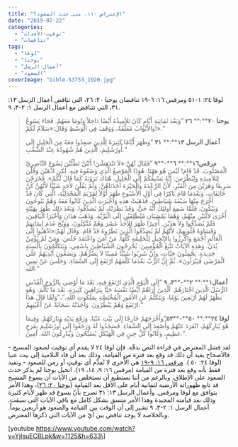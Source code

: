 ```yaml
---
title: "الإعتراض ١١٠، متى حدث الصعود؟"
date: "2019-07-22"
categories: 
  - "توقيت-الأحداث"
  - "تناقضات"
tags: 
  - "لوقا"
  - "يوحنا"
  - "أعمال-الرسل"
  - "الصعود"
coverImage: "bible-53753_1920.jpg"
---
```


لوقا ٢٤: ١\-٥١ ومرقس ١٦: ٦\-١٩ تناقضان يوحنا ٢٠: ٢٦، التي تناقض أعمال الرسل ١٣: ٣١، التي تتناقض مع أعمال الرسل ١: ٢\-٣، ٩.

> **يوحنا** **٢٠****:** **٢٦** ”وَبَعْدَ ثَمَانِيَةِ أَيَّامٍ كَانَ تَلاَمِيذُهُ أَيْضًا دَاخِلاً وَتُومَا مَعَهُمْ. فَجَاءَ يَسُوعُ وَالأَبْوَابُ مُغَلَّقَةٌ، وَوَقَفَ فِي الْوَسْطِ وَقَالَ:«سَلاَمٌ لَكُمْ!».“
> 
> **أعمال** **الرسل** **١٣****:** **٣١** ”وَظَهَرَ أَيَّامًا كَثِيرَةً لِلَّذِينَ صَعِدُوا مَعَهُ مِنَ الْجَلِيلِ إِلَى أُورُشَلِيمَ، الَّذِينَ هُمْ شُهُودُهُ عِنْدَ الشَّعْبِ.“
> 
> **مرقس١٦****:** **٦****\-****٩** ”فَقَالَ لَهُنَّ:«لاَ تَنْدَهِشْنَ! أَنْتُنَّ تَطْلُبْنَ يَسُوعَ النَّاصِرِيَّ الْمَصْلُوبَ. قَدْ قَامَ! لَيْسَ هُوَ ههُنَا. هُوَذَا الْمَوْضِعُ الَّذِي وَضَعُوهُ فِيهِ. لكِنِ اذْهَبْنَ وَقُلْنَ لِتَلاَمِيذِهِ وَلِبُطْرُسَ: إِنَّهُ يَسْبِقُكُمْ إِلَى الْجَلِيلِ. هُنَاكَ تَرَوْنَهُ كَمَا قَالَ لَكُمْ». فَخَرَجْنَ سَرِيعًا وَهَرَبْنَ مِنَ الْقَبْرِ، لأَنَّ الرِّعْدَةَ وَالْحَيْرَةَ أَخَذَتَاهُنَّ. وَلَمْ يَقُلْنَ لأَحَدٍ شَيْئًا لأَنَّهُنَّ كُنَّ خَائِفَاتٍ. وَبَعْدَمَا قَامَ بَاكِرًا فِي أَوَّلِ الأُسْبُوعِ ظَهَرَ أَوَّلاً لِمَرْيَمَ الْمَجْدَلِيَّةِ، الَّتِي كَانَ قَدْ أَخْرَجَ مِنْهَا سَبْعَةَ شَيَاطِينَ. فَذَهَبَتْ هذِهِ وَأَخْبَرَتِ الَّذِينَ كَانُوا مَعَهُ وَهُمْ يَنُوحُونَ وَيَبْكُونَ. فَلَمَّا سَمِعَ أُولئِكَ أَنَّهُ حَيٌّ، وَقَدْ نَظَرَتْهُ، لَمْ يُصَدِّقُوا. وَبَعْدَ ذلِكَ ظَهَرَ بِهَيْئَةٍ أُخْرَى لاثْنَيْنِ مِنْهُمْ، وَهُمَا يَمْشِيَانِ مُنْطَلِقَيْنِ إِلَى الْبَرِّيَّةِ. وَذَهَبَ هذَانِ وَأَخْبَرَا الْبَاقِينَ، فَلَمْ يُصَدِّقُوا وَلاَ هذَيْنِ. أَخِيرًا ظَهَرَ لِلأَحَدَ عَشَرَ وَهُمْ مُتَّكِئُونَ، وَوَبَّخَ عَدَمَ إِيمَانِهِمْ وَقَسَاوَةَ قُلُوبِهِمْ، لأَنَّهُمْ لَمْ يُصَدِّقُوا الَّذِينَ نَظَرُوهُ قَدْ قَامَ. وَقَالَ لَهُمُ:«اذْهَبُوا إِلَى الْعَالَمِ أَجْمَعَ وَاكْرِزُوا بِالإِنْجِيلِ لِلْخَلِيقَةِ كُلِّهَا. مَنْ آمَنَ وَاعْتَمَدَ خَلَصَ، وَمَنْ لَمْ يُؤْمِنْ يُدَنْ. وَهذِهِ الآيَاتُ تَتْبَعُ الْمُؤْمِنِينَ: يُخْرِجُونَ الشَّيَاطِينَ بِاسْمِي، وَيَتَكَلَّمُونَ بِأَلْسِنَةٍ جَدِيدَةٍ. يَحْمِلُونَ حَيَّاتٍ، وَإِنْ شَرِبُوا شَيْئًا مُمِيتًا لاَ يَضُرُّهُمْ، وَيَضَعُونَ أَيْدِيَهُمْ عَلَى الْمَرْضَى فَيَبْرَأُونَ». ثُمَّ إِنَّ الرَّبَّ بَعْدَمَا كَلَّمَهُمُ ارْتَفَعَ إِلَى السَّمَاءِ، وَجَلَسَ عَنْ يَمِينِ اللهِ.“
> 
> **أعمال١****:** **٢****\-****٣،** **٩** ”إِلَى الْيَوْمِ الَّذِي ارْتَفَعَ فِيهِ، بَعْدَ مَا أَوْصَى بِالرُّوحِ الْقُدُسِ الرُّسُلَ الَّذِينَ اخْتَارَهُمْ. اَلَّذِينَ أَرَاهُمْ أَيْضًا نَفْسَهُ حَيًّا بِبَرَاهِينَ كَثِيرَةٍ، بَعْدَ مَا تَأَلَّمَ، وَهُوَ يَظْهَرُ لَهُمْ أَرْبَعِينَ يَوْمًا، وَيَتَكَلَّمُ عَنِ الأُمُورِ الْمُخْتَصَّةِ بِمَلَكُوتِ اللهِ.“،”وَلَمَّا قَالَ هذَا ارْتَفَعَ وَهُمْ يَنْظُرُونَ. وَأَخَذَتْهُ سَحَابَةٌ عَنْ أَعْيُنِهِمْ.“
> 
> **لوقا** **٢٤****:** **٥٠****\-****٥٣**”وَأَخْرَجَهُمْ خَارِجًا إِلَى بَيْتِ عَنْيَا، وَرَفَعَ يَدَيْهِ وَبَارَكَهُمْ. وَفِيمَا هُوَ يُبَارِكُهُمُ، انْفَرَدَ عَنْهُمْ وَأُصْعِدَ إِلَى السَّمَاءِ. فَسَجَدُوا لَهُ وَرَجَعُوا إِلَى أُورُشَلِيمَ بِفَرَحٍ عَظِيمٍ، وَكَانُوا كُلَّ حِينٍ فِي الْهَيْكَلِ يُسَبِّحُونَ وَيُبَارِكُونَ اللهَ. آمِينَ.“.

لقد فشل المعترض في قراءة النص بدقّة. فإن لوقا ٢٤ لا يقدم أي توقيت لصعود المسيح \- فالأصحاح يفيد أن ذلك قد وقع بعد فترة من القيامة، وذلك بعد أن قاد التلاميذ إلى بيت عنيا (لوقا ٢٤: ٥٠ ). [مرقس ١٦: ٩\-١٩](https://biblia.com/books/ar-vandyke/Mk16.9-19) هي الأُخرى لا تُقدِّم أي توقيتٍ أو زمن للصعود - وتفيد فقط بأنه وقع بعد فترة من القيامة (مرقس ١٦: ٩، ١٤، ١٩). انجيل يوحنا لم يذكر حدث الصعود على الإطلاق، وبالرغم من أننا نستطيع أن نستخلص من الآيات أن يسوع المسيح قد تابع ظهوراته الأرضية لثمانية أيام على الأقل بعد القيامة ([يوحنا ٢٠: ٢٦](https://biblia.com/books/ar-vandyke/Jn20.26))، وهذا الأمر يتوافق مع لوقا ومرقس. وأعمال الرسل ١٣: ٣١ تصرح بأنّ يسوع قد ظهر لأيام كثيرة وذلك بعد قيامته المجيدة وهذا الأمر متسق بشكل كامل مع باقي الآيات التي سبقت. أعمال الرسل ١: ٢\-٣، ٩ تشير إلى أن الوقت بين القيامة والصعود هو أربعين يوماً. وبالخلاصة لا يوجد تناقض بين أيّ من الآيات التي ذكرها المعترض.

\[youtube https://www.youtube.com/watch?v=YjIsuECBLpk&w=1125&h=633\]
